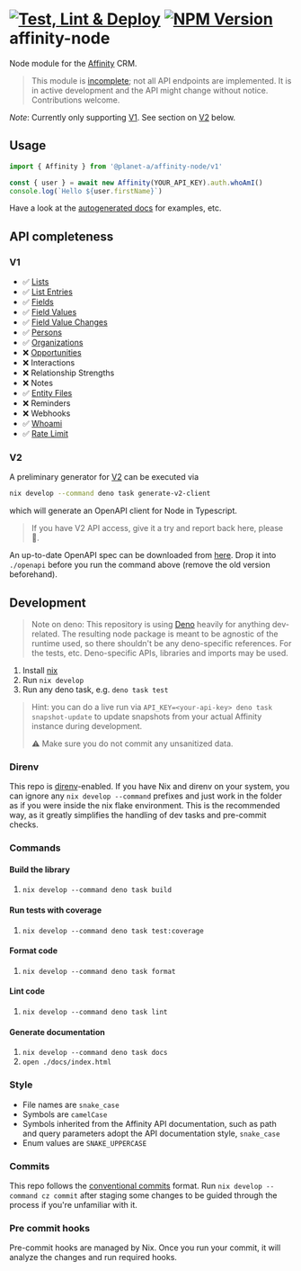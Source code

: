 # [![Test, Lint & Deploy](https://github.com/planet-a-ventures/affinity-node/actions/workflows/main.yml/badge.svg)](https://github.com/planet-a-ventures/affinity-node/actions/workflows/main.yml) [![NPM Version](https://img.shields.io/npm/v/%40planet-a%2Faffinity-node)](https://www.npmjs.com/package/@planet-a/affinity-node) affinity-node

Node module for the [Affinity](https://www.affinity.co/) CRM.

> This module is [incomplete](#api-completeness); not all API endpoints are
> implemented. It is in active development and the API might change without
> notice. Contributions welcome.

_Note_: Currently only supporting
[V1](https://api-docs.affinity.co/#introduction). See section on [V2](#v2)
below.

## Usage

```js
import { Affinity } from '@planet-a/affinity-node/v1'

const { user } = await new Affinity(YOUR_API_KEY).auth.whoAmI()
console.log(`Hello ${user.firstName}`)
```

Have a look at the
[autogenerated docs](https://planet-a-ventures.github.io/affinity-node/) for
examples, etc.

## API completeness

### V1

- ✅ [Lists](src/v1/lists.ts)
- ✅ [List Entries](src/v1/list_entries.ts)
- ✅ [Fields](src/v1/fields.ts)
- ✅ [Field Values](src/v1/field_values.ts)
- ✅ [Field Value Changes](src/v1/field_value_changes.ts)
- ✅ [Persons](src/v1/persons.ts)
- ✅ [Organizations](src/v1/organizations.ts)
- ❌ [Opportunities](src/v1/opportunities.ts)
- ❌ Interactions
- ❌ Relationship Strengths
- ❌ Notes
- ✅ [Entity Files](src/v1/entity_files.ts)
- ❌ Reminders
- ❌ Webhooks
- ✅ [Whoami](src/v1/auth.ts)
- ✅ [Rate Limit](src/v1/rate_limit.ts)

### V2

A preliminary generator for [V2](https://developer.affinity.co/docs/v2/) can be
executed via

```sh
nix develop --command deno task generate-v2-client
```

which will generate an OpenAPI client for Node in Typescript.

> If you have V2 API access, give it a try and report back here, please 🙏.

An up-to-date OpenAPI spec can be downloaded from
[here](https://developer.affinity.co/docs/v2/#section/Introduction). Drop it
into `./openapi` before you run the command above (remove the old version
beforehand).

## Development

> Note on deno: This repository is using [Deno](https://deno.com/) heavily for
> anything dev-related. The resulting node package is meant to be agnostic of
> the runtime used, so there shouldn't be any deno-specific references. For the
> tests, etc. Deno-specific APIs, libraries and imports may be used.

1. Install [nix](https://nixos.org/)
1. Run `nix develop`
1. Run any deno task, e.g. `deno task test`

> Hint: you can do a live run via
> `API_KEY=<your-api-key> deno task snapshot-update` to update snapshots from
> your actual Affinity instance during development.
>
> ⚠️ Make sure you do not commit any unsanitized data.

### Direnv

This repo is [direnv](https://direnv.net/)-enabled. If you have Nix and direnv
on your system, you can ignore any `nix develop --command` prefixes and just
work in the folder as if you were inside the nix flake environment. This is the
recommended way, as it greatly simplifies the handling of dev tasks and
pre-commit checks.

### Commands

#### Build the library

1. `nix develop --command deno task build`

#### Run tests with coverage

1. `nix develop --command deno task test:coverage`

#### Format code

1. `nix develop --command deno task format`

#### Lint code

1. `nix develop --command deno task lint`

#### Generate documentation

1. `nix develop --command deno task docs`
2. `open ./docs/index.html`

### Style

- File names are `snake_case`
- Symbols are `camelCase`
- Symbols inherited from the Affinity API documentation, such as path and query
  parameters adopt the API documentation style, `snake_case`
- Enum values are `SNAKE_UPPERCASE`

### Commits

This repo follows the
[conventional commits](https://www.conventionalcommits.org/) format. Run
`nix develop --command cz commit` after staging some changes to be guided
through the process if you're unfamiliar with it.

### Pre commit hooks

Pre-commit hooks are managed by Nix. Once you run your commit, it will analyze
the changes and run required hooks.
